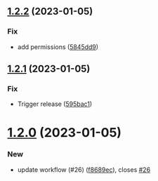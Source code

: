 ## [1.2.2](https://github.com/chiemerieezechukwu/flask-chat-flask-socketio/compare/v1.2.1...v1.2.2) (2023-01-05)


### Fix

* add permissions ([5845dd9](https://github.com/chiemerieezechukwu/flask-chat-flask-socketio/commit/5845dd9b1521674b1bdd8a0a548e476579588bd5))

## [1.2.1](https://github.com/chiemerieezechukwu/flask-chat-flask-socketio/compare/v1.2.0...v1.2.1) (2023-01-05)


### Fix

* Trigger release ([595bac1](https://github.com/chiemerieezechukwu/flask-chat-flask-socketio/commit/595bac147100d2b9bfbad6595c32d3a04717b9e2))

# [1.2.0](https://github.com/chiemerieezechukwu/flask-chat-flask-socketio/compare/v1.1.1...v1.2.0) (2023-01-05)


### New

* update workflow (#26) ([f8689ec](https://github.com/chiemerieezechukwu/flask-chat-flask-socketio/commit/f8689ece058df3fc074a47f50755bc4a111a0f39)), closes [#26](https://github.com/chiemerieezechukwu/flask-chat-flask-socketio/issues/26)
